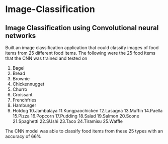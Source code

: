 # Image-Classification
## Image Classification using Convolutional neural networks
Built an image classification application that could classify images of food items from 25 different food items. The following were the 25 food items that the CNN was trained and tested on
1. Bagel
2. Bread
3. Brownie
4. Chickennugget
5. Churro
6. Croissant
7. Frenchfries
8. Hamburger
9. Hotdog
10.Jambalaya
11.Kungpaochicken
12.Lasagna
13.Muffin
14.Paella
15.Pizza
16.Popcorn
17.Pudding
18.Salad
19.Salmon
20.Scone
21.Spaghetti
22.SUshi
23.Taco
24.Tiramisu
25.Waffle

The CNN model was able to classify food items from these 25 types with an accuracy of 66%
